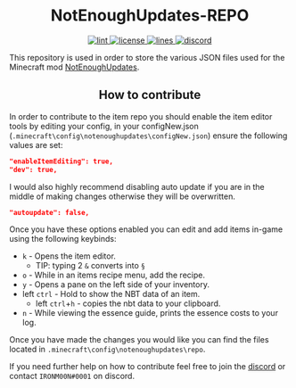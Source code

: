 <!-- markdownlint-disable no-inline-html -->
<h1 align="center"> NotEnoughUpdates-REPO </h1>

<p align="center">
  <!-- lint -->
  <a href="https://github.com/NotEnoughUpdates/NotEnoughUpdates-REPO/actions" target="_blank">
    <img src="https://img.shields.io/github/workflow/status/NotEnoughUpdates/NotEnoughUpdates-REPO/JSON/master?label=lint&logo=github&logoColor=FFFFFF" alt="lint">
  </a>
  <!-- license -->
  <a href="https://github.com/NotEnoughUpdates/NotEnoughUpdates-REPO/blob/master/LICENSE" target="_blank">
    <img src="https://img.shields.io/github/license/Moulberry/NotEnoughUpdates-REPO?color=success&logo=github&logoColor=FFFFFF" alt="license">
  </a>
  <!-- lines -->
  <a href="https://github.com/NotEnoughUpdates/NotEnoughUpdates-REPO">
    <img src="https://img.shields.io/tokei/lines/github/NotEnoughUpdates/NotEnoughUpdates-REPO?color=success&logo=github&logoColor=FFFFFF" alt="lines">
  </a>
  <!-- discord -->
  <a href="https://discord.gg/moulberry" target="_blank">
    <img src="https://img.shields.io/discord/516977525906341928?label=discord&color=success&logo=discord&logoColor=FFFFFF" alt="discord">
  </a>
</p>

This repository is used in order to store the various JSON files used for the Minecraft mod [NotEnoughUpdates](https://github.com/Moulberry/NotEnoughUpdates).

<h2 align="center"> How to contribute </h2>

In order to contribute to the item repo you should enable the item editor tools by editing your config, in your configNew.json (`.minecraft\config\notenoughupdates\configNew.json`) ensure the following values are set:

```json
"enableItemEditing": true,
"dev": true,
```

I would also highly recommend disabling auto update if you are in the middle of making changes otherwise they will be overwritten.

```json
"autoupdate": false,
```

Once you have these options enabled you can edit and add items in-game using the following keybinds:

- `k` - Opens the item editor.
  - TIP: typing 2 `&` converts into `§`
- `o` - While in an items recipe menu, add the recipe.
- `y` - Opens a pane on the left side of your inventory.
- left `ctrl` - Hold to show the NBT data of an item.
  - left `ctrl`+`h` - copies the nbt data to your clipboard.
- `n` - While viewing the essence guide, prints the essence costs to your log.

Once you have made the changes you would like you can find the files located in `.minecraft\config\notenoughupdates\repo`.

If you need further help on how to contribute feel free to join the [discord](https://discord.gg/moulberry) or contact `IRONM00N#0001` on discord.

